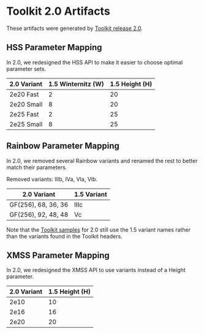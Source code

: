 # Toolkit 2.0 Artifacts

These artifacts were generated by
[Toolkit release 2.0](https://www.isara.com/toolkit/2.0/README.html).

## HSS Parameter Mapping

In 2.0, we redesigned the HSS API to make it easier to choose optimal parameter
sets.

|2.0 Variant|1.5 Winternitz (W)|1.5 Height (H)|
|-----------|------------------|--------------|
|2e20 Fast  |2                 |20            |
|2e20 Small |8                 |20            |
|2e25 Fast  |2                 |25            |
|2e25 Small |8                 |25            |

## Rainbow Parameter Mapping

In 2.0, we removed several Rainbow variants and renamed the rest to better
match their parameters.

Removed variants: IIIb, IVa, VIa, VIb.

|2.0 Variant         |1.5 Variant|
|--------------------|-----------|
|GF(256), 68, 36, 36 |IIIc       |
|GF(256), 92, 48, 48 |Vc         |

Note that the [Toolkit samples](https://github.com/isaracorp/Toolkit-Samples)
for 2.0 still use the 1.5 variant names rather than the variants found in the
Toolkit headers.

## XMSS Parameter Mapping

In 2.0, we redesigned the XMSS API to use variants instead of a Height
parameter.

|2.0 Variant|1.5 Height (H)|
|-----------|--------------|
|2e10       |10            |
|2e16       |16            |
|2e20       |20            |
